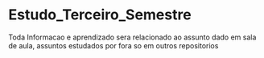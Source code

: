 # Estudo_Terceiro_Semestre
Toda Informacao e aprendizado sera relacionado ao assunto dado em sala de aula, assuntos estudados por fora so em outros repositorios
